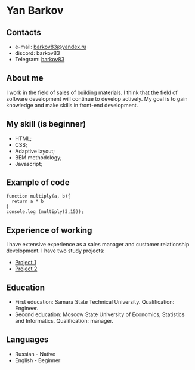 # Yan Barkov

## Contacts
+ e-mail: barkov83@yandex.ru
+ discord: barkov83
+ Telegram: [barkov83](https://t.me/barkov83)

## About me
I work in the field of sales of building materials. I think that the field of software development will continue to develop actively. My goal is to gain knowledge and make skills in front-end development.

## My skill (is beginner)
* HTML;
* CSS;
* Adaptive layout;
* BEM methodology;
* Javascript;

## Example of code
```
function multiply(a, b){
  return a * b
}
console.log (multiply(3,15));
```

## Experience of working
I have extensive experience as a sales manager and customer relationship development.
I have two study projects: 
+ [Project 1](https://barkov83.github.io/russian-travel/index.html)
+ [Project 2](https://barkov83.github.io/mesto/)

## Education
+ First education: Samara State Technical University. Qualification: Engineer.
+ Second education: Moscow State University of Economics, Statistics and Informatics. Qualification: manager.

## Languages
+ Russian - Native
+ English - Beginner